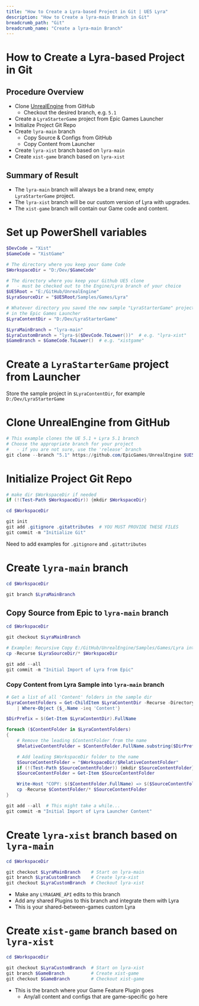 ```yaml
---
title: "How to Create a Lyra-based Project in Git | UE5 Lyra"
description: "How to Create a lyra-main Branch in Git"
breadcrumb_path: "Git"
breadcrumb_name: "Create a lyra-main Branch"
---
```


# How to Create a Lyra-based Project in Git


## Procedure Overview

- Clone [UnrealEngine](https://github.com/EpicGames/UnrealEngine) from GitHub
  - Checkout the desired branch, e.g. `5.1`
- Create a `LyraStarterGame` project from Epic Games Launcher
- Initialize Project Git Repo
- Create `lyra-main` branch
  - Copy Source & Configs from GitHub
  - Copy Content from Launcher
- Create `lyra-xist` branch based on `lyra-main`
- Create `xist-game` branch based on `lyra-xist`

## Summary of Result

- The `lyra-main` branch will always be a brand new, empty `LyraStarterGame` project.
- The `lyra-xist` branch will be our custom version of Lyra with upgrades.
- The `xist-game` branch will contain our Game code and content.


# Set up PowerShell variables

```powershell
$DevCode = "Xist"
$GameCode = "XistGame"

# The directory where you keep your Game Code
$WorkspaceDir = "D:/Dev/$GameCode"

# The directory where you keep your Github UE5 clone
#   - must be checked out to the Engine/Lyra branch of your choice
$UE5Root = "E:/GitHub/UnrealEngine"
$LyraSourceDir = "$UE5Root/Samples/Games/Lyra"

# Whatever directory you saved the new sample "LyraStarterGame" project
# in the Epic Games Launcher
$LyraContentDir = "D:/Dev/LyraStarterGame"

$LyraMainBranch = "lyra-main"
$LyraCustomBranch = "lyra-$($DevCode.ToLower())"  # e.g. "lyra-xist"
$GameBranch = $GameCode.ToLower()  # e.g. "xistgame"
```


# Create a `LyraStarterGame` project from Launcher

Store the sample project in `$LyraContentDir`, for example `D:/Dev/LyraStarterGame`


# Clone UnrealEngine from GitHub

```powershell
# This example clones the UE 5.1 + Lyra 5.1 branch
# Choose the appropriate branch for your project
#   - if you are not sure, use the 'release' branch
git clone --branch "5.1" https://github.com/EpicGames/UnrealEngine $UE5Root
```

# Initialize Project Git Repo

```powershell
# make dir $WorkspaceDir if needed
if (!(Test-Path $WorkspaceDir)) {mkdir $WorkspaceDir}

cd $WorkspaceDir

git init
git add .gitignore .gitattributes  # YOU MUST PROVIDE THESE FILES
git commit -m "Initialize Git"
```

<todo>Need to add examples for `.gitignore` and `.gitattributes`</todo>


# Create `lyra-main` branch

```powershell
cd $WorkspaceDir

git branch $LyraMainBranch
```

## Copy Source from Epic to `lyra-main` branch

```powershell
cd $WorkspaceDir

git checkout $LyraMainBranch

# Example: Recursive Copy E:/GitHub/UnrealEngine/Samples/Games/Lyra into Workspace dir
cp -Recurse $LyraSourceDir/* $WorkspaceDir

git add --all
git commit -m "Initial Import of Lyra from Epic"
```

### Copy Content from Lyra Sample into `lyra-main` branch

```powershell
# Get a list of all 'Content' folders in the sample dir
$LyraContentFolders = Get-ChildItem $LyraContentDir -Recurse -Directory `
    | Where-Object {$_.Name -ieq 'Content'}

$DirPrefix = $(Get-Item $LyraContentDir).FullName

foreach ($ContentFolder in $LyraContentFolders)
{
    # Remove the leading $ContentFolder from the name
    $RelativeContentFolder = $ContentFolder.FullName.substring($DirPrefix.length+1)

    # Add leading $WorkspaceDir folder to the name
    $SourceContentFolder = "$WorkspaceDir/$RelativeContentFolder"
    if (!(Test-Path $SourceContentFolder)) {mkdir $SourceContentFolder}
    $SourceContentFolder = Get-Item $SourceContentFolder

    Write-Host "COPY: $($ContentFolder.FullName) => $($SourceContentFolder.FullName)"
    cp -Recurse $ContentFolder/* $SourceContentFolder
}

git add --all  # This might take a while...
git commit -m "Initial Import of Lyra Launcher Content"
```

# Create `lyra-xist` branch based on `lyra-main`

```powershell
cd $WorkspaceDir

git checkout $LyraMainBranch    # Start on lyra-main
git branch $LyraCustomBranch    # Create lyra-xist
git checkout $LyraCustomBranch  # Checkout lyra-xist
```

- Make any `LYRAGAME_API` edits to this branch
- Add any shared Plugins to this branch and integrate them with Lyra
- This is your shared-between-games custom Lyra


# Create `xist-game` branch based on `lyra-xist`

```powershell
cd $WorkspaceDir

git checkout $LyraCustomBranch  # Start on lyra-xist
git branch $GameBranch          # Create xist-game
git checkout $GameBranch        # Checkout xist-game
```

- This is the branch where your Game Feature Plugin goes
  - Any/all content and configs that are game-specific go here
